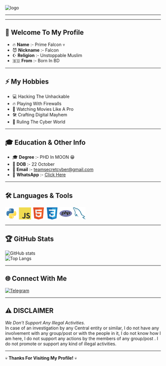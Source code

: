 <img src="https://graph.org/file/7f7dcc89135e7d6c64bbb.jpg" alt="logo" target="/blank">

---



---

## 🖤 Welcome To My Profile  

- 🔥 **Name** :- Prime Falcon 💀  
- 😈 **Nickname** :- Falcon  
- ☪ **Religion** :- Unstoppable Muslim  
- 🇧🇩 **From** :- Born In BD  

---

## ⚡ My Hobbies  
- 💻 Hacking The Unhackable  
- 🔥 Playing With Firewalls  
- 🎥 Watching Movies Like A Pro  
- 🛠️ Crafting Digital Mayhem  
- 🎯 Ruling The Cyber World  

---

## 🎓 Education & Other Info  
- 🎓 **Degree** :- PHD In MOON 😁  
- 🎂 **DOB** :- 22 October  
- 📧 **Email** :- teamsecretcyber@gmail.com  
- 📱 **WhatsApp** :- [Click Here](https://wa.me/15123259728)  

---

## 🛠️ Languages & Tools  
<p align="left">
  <img src="https://raw.githubusercontent.com/devicons/devicon/master/icons/python/python-original.svg" alt="Python" width="40" height="40"/>  
  <img src="https://raw.githubusercontent.com/devicons/devicon/master/icons/javascript/javascript-original.svg" alt="JavaScript" width="40" height="40"/>  
  <img src="https://raw.githubusercontent.com/devicons/devicon/master/icons/html5/html5-original.svg" alt="HTML" width="40" height="40"/>  
  <img src="https://raw.githubusercontent.com/devicons/devicon/master/icons/css3/css3-original.svg" alt="CSS" width="40" height="40"/>  
  <img src="https://raw.githubusercontent.com/devicons/devicon/master/icons/php/php-original.svg" alt="PHP" width="40" height="40"/>  
  <img src="https://raw.githubusercontent.com/devicons/devicon/master/icons/mysql/mysql-original.svg" alt="MySQL" width="40" height="40"/>  
</p>

---

## 🏆 GitHub Stats  
![GitHub stats](https://github-readme-stats.vercel.app/api?username=Prime-Falcon&show_icons=true&theme=radical)  
![Top Langs](https://github-readme-stats.vercel.app/api/top-langs/?username=Prime-Falcon&layout=compact&theme=radical)  

---

## 🌐 Connect With Me  
[![Telegram](https://img.shields.io/badge/Telegram-blue?style=for-the-badge&logo=telegram)](https://t.me/Prime_Falcon_V2)  


---

## ⚠️ DISCLAIMER  
*We Don't Support Any Illegal Activities.*  
In case of an investigation by any Central entity or similar, I do not have any involvement with any group/post or with the people in it, I do not know how I am here, I do not support any actions by the members of any group/post .
I do not promote or support any kind of illegal activities.  

---

💀 **Thanks For Visiting My Profile!** 💀
